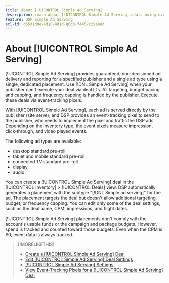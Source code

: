 ```yaml
---
title: About [!UICONTROL Simple Ad Serving]
description: Learn about [!UICONTROL Simple Ad Serving] deals using event-tracking pixels.
feature: DSP Simple Ad Serving
exl-id: d65d1d8e-4d10-4d1d-86d3-f4457c29ae8d
---
```

# About [!UICONTROL Simple Ad Serving]

[!UICONTROL Simple Ad Serving] provides guaranteed, non-decisioned ad delivery and reporting for a specified publisher and a single ad type using a single, dedicated placement. Use [!DNL Simple Ad Serving] when your publisher can't execute your deal via deal IDs. All targeting, budget pacing and capping, and frequency capping is handled by the publisher. Execute these deals via event-tracking pixels.

With [!UICONTROL Simple Ad Serving], each ad is served directly by the publisher (site serve), and DSP provides an event-tracking pixel to send to the publisher, who needs to implement the pixel and traffic the DSP ads. Depending on the inventory type, the event pixels measure impression, click-through, and video played events.

The following ad types are available:

* desktop standard pre-roll
* tablet and mobile standard pre-roll
* connected TV standard pre-roll
* display
* audio

You can create a [!UICONTROL Simple Ad Serving] deal in the [!UICONTROL Inventory] > [!UICONTROL Deals] view. DSP automatically generates a placement with the subtype "[!DNL Simple ad serving]" for the ad. The placement targets the deal but doesn't allow additional targeting, budget, or frequency capping. You can edit only some of the deal settings, such as the deal name, CPM, impressions, and flight dates.<!-- If you need multiple tracking tags for a [!UICONTROL Simple Ad Serving] deal, create a duplicate deal. -->

[!UICONTROL Simple Ad Serving] placements don't comply with the account's usable funds or the campaign and package budgets. However, spend is tracked and counted toward those budgets. Even when the CPM is $0, event data is always tracked.

>[!MORELIKETHIS]
>
>* [Create a [!UICONTROL Simple Ad Serving] Deal](simple-deal-create.md)
>* [Edit [!UICONTROL Simple Ad Serving] Deal Settings](simple-deal-edit.md)
>* [[!UICONTROL Simple Ad Serving] Settings](simple-deal-settings.md)
>* [View Event-Tracking Pixels for a [!UICONTROL Simple Ad Serving] Deal](simple-deal-show-pixels.md)
